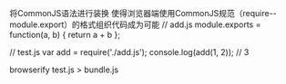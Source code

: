 将CommonJS语法进行装换 使得浏览器端使用CommonJS规范（require--module.export）的格式组织代码成为可能
// add.js
module.exports = function(a, b) {
  return a + b
};

// test.js
var add = require('./add.js');
console.log(add(1, 2));  // 3

browserify test.js > bundle.js